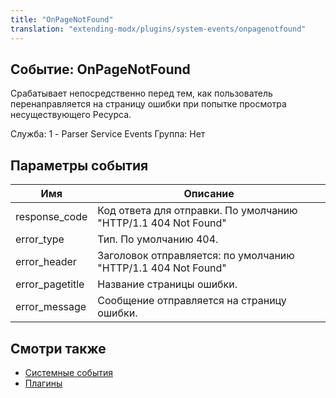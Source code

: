 ```yaml
---
title: "OnPageNotFound"
translation: "extending-modx/plugins/system-events/onpagenotfound"
---
```


## Событие: OnPageNotFound

Срабатывает непосредственно перед тем, как пользователь перенаправляется на страницу ошибки при попытке просмотра несуществующего Ресурса.

Служба: 1 - Parser Service Events
Группа: Нет

## Параметры события

| Имя              | Описание                                                       |
| ---------------- | -------------------------------------------------------------- |
| response\_code   | Код ответа для отправки. По умолчанию "HTTP/1.1 404 Not Found" |
| error\_type      | Тип. По умолчанию 404.                                         |
| error\_header    | Заголовок отправляется: по умолчанию "HTTP/1.1 404 Not Found"  |
| error\_pagetitle | Название страницы ошибки.                                      |
| error\_message   | Сообщение отправляется на страницу ошибки.                     |

## Смотри также

- [Системные события](extending-modx/plugins/system-events "Системные события")
- [Плагины](extending-modx/plugins "Плагины")

